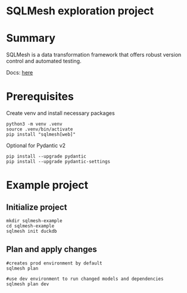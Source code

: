 # SQLMesh exploration project

# Summary

SQLMesh is a data transformation framework that offers robust version control and automated testing.

Docs: [here](https://sqlmesh.readthedocs.io/en/stable/concepts/overview/)

# Prerequisites

Create venv and install necessary packages
```
python3 -m venv .venv
source .venv/bin/activate
pip install "sqlmesh[web]"
```

Optional for Pydantic v2
```
pip install --upgrade pydantic
pip install --upgrade pydantic-settings
```

# Example project

## Initialize project

```
mkdir sqlmesh-example
cd sqlmesh-example
sqlmesh init duckdb
```

## Plan and apply changes

```
#creates prod environment by default
sqlmesh plan 

#use dev environment to run changed models and dependencies
sqlmesh plan dev 
```